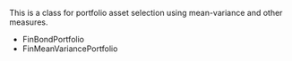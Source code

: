 This is a class for portfolio asset selection using mean-variance and other measures.

* FinBondPortfolio
* FinMeanVariancePortfolio
